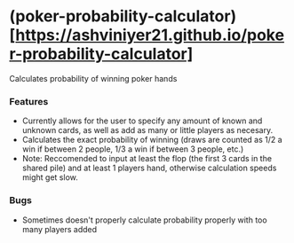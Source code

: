 # (poker-probability-calculator)[https://ashviniyer21.github.io/poker-probability-calculator]
Calculates probability of winning poker hands

### Features
- Currently allows for the user to specify any amount of known and unknown cards, as well as add as many or little players as necesary.
- Calculates the exact probability of winning (draws are counted as 1/2 a win if between 2 people, 1/3 a win if between 3 people, etc.)
- Note: Reccomended to input at least the flop (the first 3 cards in the shared pile) and at least 1 players hand, otherwise calculation speeds might get slow.

### Bugs
- Sometimes doesn't properly calculate probability properly with too many players added
